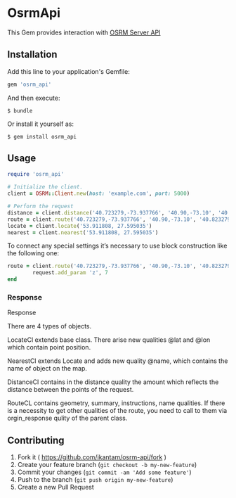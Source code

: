 # OsrmApi

This Gem provides interaction with [OSRM Server API](https://github.com/Project-OSRM/osrm-backend/wiki/Server-api)
 

## Installation

Add this line to your application's Gemfile:

```ruby
gem 'osrm_api'
```

And then execute:

    $ bundle

Or install it yourself as:

    $ gem install osrm_api

## Usage

```ruby
require 'osrm_api'

# Initialize the client.
client = OSRM::Client.new(host: 'example.com', port: 5000)

# Perform the request
distance = client.distance('40.723279,-73.937766', '40.90,-73.10', '40.82279,-73.937766')
route = client.route('40.723279,-73.937766', '40.90,-73.10', '40.823279,-73.937766')
locate = client.locate('53.911808, 27.595035')
nearest = client.nearest('53.911808, 27.595035')
```
To connect any special settings it’s necessary to use block construction like the following one:

```ruby
route = client.route('40.723279,-73.937766', '40.90,-73.10', '40.823279,-73.937766') do |request| 
        request.add_param 'z', 7 
end
```
### Response
Response

There are 4 types of objects.

LocateCl extends base class.
There arise new qualities @lat and @lon which contain point position.

NearestCl extends Locate and adds new quality @name, which contains the name of object on the map.

DistanceCl contains in the distance quality the amount which reflects the distance between the points of the request. 

RouteCL contains geometry, summary, instructions, name qualities. If there is a necessity to get other qualities of the route, you need to call to them via orgin_response qulity of the parent class.
## Contributing

1. Fork it ( https://github.com/ikantam/osrm-api/fork )
2. Create your feature branch (`git checkout -b my-new-feature`)
3. Commit your changes (`git commit -am 'Add some feature'`)
4. Push to the branch (`git push origin my-new-feature`)
5. Create a new Pull Request
